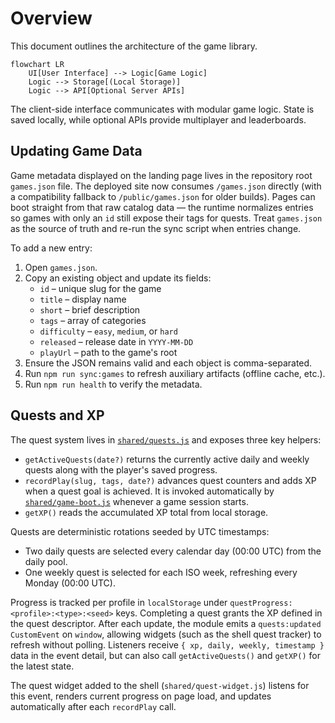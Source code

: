 # Overview

This document outlines the architecture of the game library.

```mermaid
flowchart LR
    UI[User Interface] --> Logic[Game Logic]
    Logic --> Storage[(Local Storage)]
    Logic --> API[Optional Server APIs]
```

The client-side interface communicates with modular game logic. State is saved locally, while optional APIs provide multiplayer and leaderboards.

## Updating Game Data

Game metadata displayed on the landing page lives in the repository root `games.json` file.
The deployed site now consumes `/games.json` directly (with a compatibility fallback to `/public/games.json` for older builds). Pages can boot straight from that raw catalog data — the runtime normalizes entries so games with only an `id` still expose their tags for quests.
Treat `games.json` as the source of truth and re-run the sync script when entries change.

To add a new entry:

1. Open `games.json`.
2. Copy an existing object and update its fields:
   - `id` – unique slug for the game
   - `title` – display name
   - `short` – brief description
   - `tags` – array of categories
   - `difficulty` – `easy`, `medium`, or `hard`
   - `released` – release date in `YYYY-MM-DD`
   - `playUrl` – path to the game's root
3. Ensure the JSON remains valid and each object is comma-separated.
4. Run `npm run sync:games` to refresh auxiliary artifacts (offline cache, etc.).
5. Run `npm run health` to verify the metadata.

## Quests and XP

The quest system lives in [`shared/quests.js`](../shared/quests.js) and exposes three key helpers:

- `getActiveQuests(date?)` returns the currently active daily and weekly quests along with the player's saved progress.
- `recordPlay(slug, tags, date?)` advances quest counters and adds XP when a quest goal is achieved. It is invoked automatically by [`shared/game-boot.js`](../shared/game-boot.js) whenever a game session starts.
- `getXP()` reads the accumulated XP total from local storage.

Quests are deterministic rotations seeded by UTC timestamps:

- Two daily quests are selected every calendar day (00:00 UTC) from the daily pool.
- One weekly quest is selected for each ISO week, refreshing every Monday (00:00 UTC).

Progress is tracked per profile in `localStorage` under `questProgress:<profile>:<type>:<seed>` keys. Completing a quest grants the XP defined in the quest descriptor. After each update, the module emits a `quests:updated` `CustomEvent` on `window`, allowing widgets (such as the shell quest tracker) to refresh without polling. Listeners receive `{ xp, daily, weekly, timestamp }` data in the event detail, but can also call `getActiveQuests()` and `getXP()` for the latest state.

The quest widget added to the shell (`shared/quest-widget.js`) listens for this event, renders current progress on page load, and updates automatically after each `recordPlay` call.

